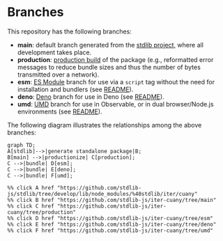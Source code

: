 <!--

@license Apache-2.0

Copyright (c) 2022 The Stdlib Authors.

Licensed under the Apache License, Version 2.0 (the "License");
you may not use this file except in compliance with the License.
You may obtain a copy of the License at

    http://www.apache.org/licenses/LICENSE-2.0

Unless required by applicable law or agreed to in writing, software
distributed under the License is distributed on an "AS IS" BASIS,
WITHOUT WARRANTIES OR CONDITIONS OF ANY KIND, either express or implied.
See the License for the specific language governing permissions and
limitations under the License.

-->

# Branches

This repository has the following branches:

-   **main**: default branch generated from the [stdlib project][stdlib-url], where all development takes place.
-   **production**: [production build][production-url] of the package (e.g., reformatted error messages to reduce bundle sizes and thus the number of bytes transmitted over a network).
-   **esm**: [ES Module][esm-url] branch for use via a `script` tag without the need for installation and bundlers (see [README][esm-readme]).
-   **deno**: [Deno][deno-url] branch for use in Deno (see [README][deno-readme]).
-   **umd**: [UMD][umd-url] branch for use in Observable, or in dual browser/Node.js environments (see [README][umd-readme]).

The following diagram illustrates the relationships among the above branches:

```mermaid
graph TD;
A[stdlib]-->|generate standalone package|B;
B[main] -->|productionize| C[production];
C -->|bundle| D[esm];
C -->|bundle| E[deno];
C -->|bundle| F[umd];

%% click A href "https://github.com/stdlib-js/stdlib/tree/develop/lib/node_modules/%40stdlib/iter/cuany"
%% click B href "https://github.com/stdlib-js/iter-cuany/tree/main"
%% click C href "https://github.com/stdlib-js/iter-cuany/tree/production"
%% click D href "https://github.com/stdlib-js/iter-cuany/tree/esm"
%% click E href "https://github.com/stdlib-js/iter-cuany/tree/deno"
%% click F href "https://github.com/stdlib-js/iter-cuany/tree/umd"
```

[stdlib-url]: https://github.com/stdlib-js/stdlib/tree/develop/lib/node_modules/%40stdlib/iter/cuany
[production-url]: https://github.com/stdlib-js/iter-cuany/tree/production
[deno-url]: https://github.com/stdlib-js/iter-cuany/tree/deno
[deno-readme]: https://github.com/stdlib-js/iter-cuany/blob/deno/README.md
[umd-url]: https://github.com/stdlib-js/iter-cuany/tree/umd
[umd-readme]: https://github.com/stdlib-js/iter-cuany/blob/umd/README.md
[esm-url]: https://github.com/stdlib-js/iter-cuany/tree/esm
[esm-readme]: https://github.com/stdlib-js/iter-cuany/blob/esm/README.md